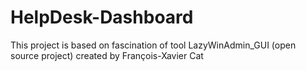 # HelpDesk-Dashboard
This project is based on fascination of tool LazyWinAdmin_GUI (open source project) created by François-Xavier Cat
